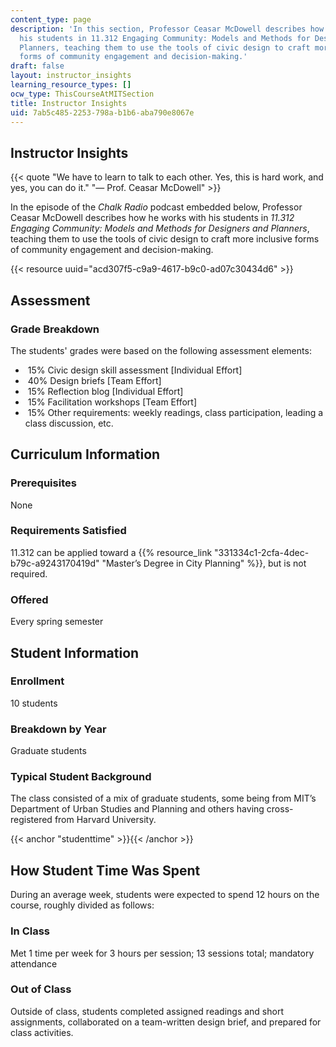 ```yaml
---
content_type: page
description: 'In this section, Professor Ceasar McDowell describes how he works with
  his students in 11.312 Engaging Community: Models and Methods for Designers and
  Planners, teaching them to use the tools of civic design to craft more inclusive
  forms of community engagement and decision-making.'
draft: false
layout: instructor_insights
learning_resource_types: []
ocw_type: ThisCourseAtMITSection
title: Instructor Insights
uid: 7ab5c485-2253-798a-b1b6-aba790e8067e
---
```

## Instructor Insights

{{< quote "We have to learn to talk to each other. Yes, this is hard work, and yes, you can do it." "— Prof. Ceasar McDowell" >}}

In the episode of the *Chalk Radio* podcast embedded below, Professor Ceasar McDowell describes how he works with his students in *11.312 Engaging Community: Models and Methods for Designers and Planners*, teaching them to use the tools of civic design to craft more inclusive forms of community engagement and decision-making.

{{< resource uuid="acd307f5-c9a9-4617-b9c0-ad07c30434d6" >}}

## Assessment

### Grade Breakdown

The students' grades were based on the following assessment elements:

-  15% Civic design skill assessment \[Individual Effort\]
-  40% Design briefs \[Team Effort\]
-  15% Reflection blog \[Individual Effort\]
-  15% Facilitation workshops \[Team Effort\]
-  15% Other requirements: weekly readings, class participation, leading a class discussion, etc.

## Curriculum Information

### Prerequisites

None

### Requirements Satisfied

11.312 can be applied toward a {{% resource_link "331334c1-2cfa-4dec-b79c-a9243170419d" "Master’s Degree in City Planning" %}}, but is not required.

### Offered

Every spring semester

## Student Information

### Enrollment

10 students

### Breakdown by Year

Graduate students

### Typical Student Background

The class consisted of a mix of graduate students, some being from MIT’s Department of Urban Studies and Planning and others having cross-registered from Harvard University.

{{< anchor "studenttime" >}}{{< /anchor >}}

## How Student Time Was Spent

During an average week, students were expected to spend 12 hours on the course, roughly divided as follows:

### In Class

Met 1 time per week for 3 hours per session; 13 sessions total; mandatory attendance

### Out of Class

Outside of class, students completed assigned readings and short assignments, collaborated on a team-written design brief, and prepared for class activities.